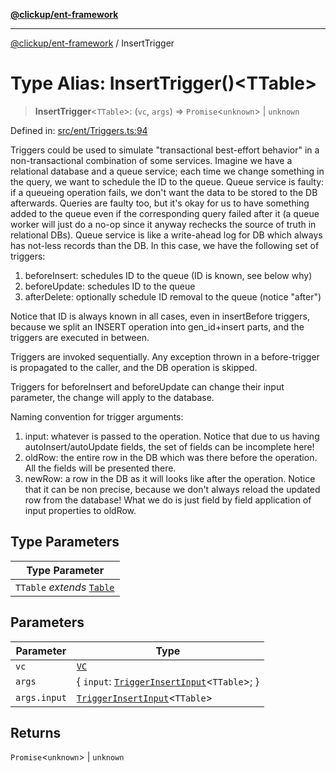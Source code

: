 [**@clickup/ent-framework**](../README.md)

***

[@clickup/ent-framework](../globals.md) / InsertTrigger

# Type Alias: InsertTrigger()\<TTable\>

> **InsertTrigger**\<`TTable`\>: (`vc`, `args`) => `Promise`\<`unknown`\> \| `unknown`

Defined in: [src/ent/Triggers.ts:94](https://github.com/clickup/ent-framework/blob/master/src/ent/Triggers.ts#L94)

Triggers could be used to simulate "transactional best-effort behavior" in a
non-transactional combination of some services. Imagine we have a relational
database and a queue service; each time we change something in the query, we
want to schedule the ID to the queue. Queue service is faulty: if a queueing
operation fails, we don't want the data to be stored to the DB afterwards.
Queries are faulty too, but it's okay for us to have something added to the
queue even if the corresponding query failed after it (a queue worker will
just do a no-op since it anyway rechecks the source of truth in relational
DBs). Queue service is like a write-ahead log for DB which always has
not-less records than the DB. In this case, we have the following set of
triggers:

1. beforeInsert: schedules ID to the queue (ID is known, see below why)
2. beforeUpdate: schedules ID to the queue
3. afterDelete: optionally schedule ID removal to the queue (notice "after")

Notice that ID is always known in all cases, even in insertBefore triggers,
because we split an INSERT operation into gen_id+insert parts, and the
triggers are executed in between.

Triggers are invoked sequentially. Any exception thrown in a before-trigger
is propagated to the caller, and the DB operation is skipped.

Triggers for beforeInsert and beforeUpdate can change their input parameter,
the change will apply to the database.

Naming convention for trigger arguments:
1. input: whatever is passed to the operation. Notice that due to us having
   autoInsert/autoUpdate fields, the set of fields can be incomplete here!
1. oldRow: the entire row in the DB which was there before the operation. All
   the fields will be presented there.
2. newRow: a row in the DB as it will looks like after the operation. Notice
   that it can be non precise, because we don't always reload the updated row
   from the database! What we do is just field by field application of input
   properties to oldRow.

## Type Parameters

| Type Parameter |
| ------ |
| `TTable` *extends* [`Table`](Table.md) |

## Parameters

| Parameter | Type |
| ------ | ------ |
| `vc` | [`VC`](../classes/VC.md) |
| `args` | \{ `input`: [`TriggerInsertInput`](TriggerInsertInput.md)\<`TTable`\>; \} |
| `args.input` | [`TriggerInsertInput`](TriggerInsertInput.md)\<`TTable`\> |

## Returns

`Promise`\<`unknown`\> \| `unknown`
